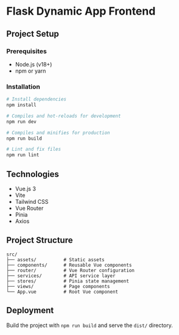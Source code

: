 # Flask Dynamic App Frontend

## Project Setup

### Prerequisites
- Node.js (v18+)
- npm or yarn

### Installation
```bash
# Install dependencies
npm install

# Compiles and hot-reloads for development
npm run dev

# Compiles and minifies for production
npm run build

# Lint and fix files
npm run lint
```

## Technologies
- Vue.js 3
- Vite
- Tailwind CSS
- Vue Router
- Pinia
- Axios

## Project Structure
```
src/
├── assets/          # Static assets
├── components/      # Reusable Vue components
├── router/          # Vue Router configuration
├── services/        # API service layer
├── stores/          # Pinia state management
├── views/           # Page components
└── App.vue          # Root Vue component
```

## Deployment
Build the project with `npm run build` and serve the `dist/` directory.
